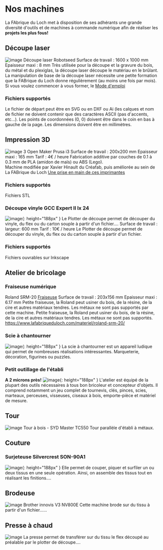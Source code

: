 # Nos machines

La FAbrique du Loch met à disposition de ses adhérants une grande diversité d'outils et
de machines à commande numérique
afin de réaliser les **projets les plus fous!**

## Découpe laser
![image](https://www.lafabriqueduloch.com/wp-content/uploads/2016/07/decoupe-laser-1.jpg)
Découpe laser Robotseed
Surface de travail : 1600 x 1000 mm
Epaisseur maxi : 8 mm
Très utilisée pour la découpe et la gravure du bois, du métal et du plexiglas, la découpe laser découpe le matériau en le brûlant.
La manipulation de base de la découpe laser nécessite une petite formation que la FABrique du Loch donne régulièrement (au moins une fois par mois).
Si vous voulez commencer à vous former, le [Mode d'emploi](http://fablabo.net/wiki/Laser-Smoothignstech/Modedemploi)

### Fichiers supportés
Le fichier de départ peut être en SVG ou en DXF ou Ai (les calques et nom de fichier ne doivent contenir que des caractères ASCII (pas d'accents, etc...).
Les points de coordonnées (0, 0) doivent être dans le coin en bas à gauche de la page.
Les dimensions doivent être en millimètres.

## Impression 3D
![image](https://www.lafabriqueduloch.com/wp-content/uploads/2016/07/imprimante-3d-07-768x577.jpg)
3 Open Maker Prusa i3
Surface de travail : 200x200 mm
Epaisseur maxi : 165 mm
Tarif : 4€ / heure
Fabrication additive par couches de 0.1 à 0.3 mm de PLA (amidon de maïs) ou ABS (Lego).<br />
Machine modifiée par Xavier Hinault du Créafab, puis améliorée au sein de La FABrique du Loch
[Une prise en main de ces imprimantes](http://www.mon-club-elec.fr/openmakerprusai3/pdf/prise_en_main_open_maker_prusa_i3.pdf)

### Fichiers supportés
Fichiers STL

### Découpe vinyle GCC Expert II lx 24
![image](https://www.lafabriqueduloch.com/wp-content/uploads/2016/08/Decoupe_Vinyle.jpg){: height="188px" }
Le Plotter de découpe permet de découper du vinyle, du flex ou du carton souple à partir d'un fichier....
Surface de travail : largeur: 600 mm
Tarif : 10€ / heure
Le Plotter de découpe permet de découper du vinyle, du flex ou du carton souple à partir d'un fichier.
### Fichiers supportés
Fichiers ouvrables sur Inkscape

## Atelier de bricolage

### Fraiseuse numérique
Roland SRM-20
[Fraiseuse](https://www.lafabriqueduloch.com/wp-content/uploads/2016/08/fraiseuse-roland.jpg)
Surface de travail : 203x156 mm
Epaisseur maxi : 6.17 mm
Petite fraiseuse, la Roland peut usiner du bois, de la résine, de la cire et autres matériaux tendres. Les métaux ne sont pas supportés par cette machine.
Petite fraiseuse, la Roland peut usiner du bois, de la résine, de la cire et autres matériaux tendres.
Les métaux ne sont pas supportés.
https://www.lafabriqueduloch.com/materiel/roland-srm-20/

### Scie à chantourner
![image](https://www.lafabriqueduloch.com/wp-content/uploads/2016/09/DSC_0300.jpg){: height="188px" }
La scie à chantourner est un appareil ludique qui permet de nombreuses réalisations intéressantes.
Marqueterie, décoration, figurines ou puzzles.

### Petit outillage de l'établi
**A 2 microns près!**
![image](https://www.lafabriqueduloch.com/wp-content/uploads/2016/09/FAB0778.jpg){: height="188px" }
L'atelier est équipé de la plupart des outils nécessaires à tous bon bricoleur et concepteur d'objets.
Il comprend notamment un jeu complet de tournevis, clés, pinces, scies, marteaux, perceuses, visseuses, ciseaux à bois, emporte-pièce et matériel de mesure.

## Tour
![image](https://www.lafabriqueduloch.com/wp-content/uploads/2016/07/FAB0730.jpg)
Tour à bois - SYD Master TC550
Tour parallèle d'établi à métaux.

## Couture

### Surjeteuse Silvercrest SON-90A1
![image](https://www.lafabriqueduloch.com/wp-content/uploads/2016/07/couture-02-960x750.jpg){: height="188px" }
Elle permet de couper, piquer et surfiler un ou deux tissus en une seule opération. Ainsi, on assemble des tissus tout en réalisant les finitions....

## Brodeuse
![image](https://www.lafabriqueduloch.com/wp-content/uploads/2016/07/couture-05-768x511.jpg)
Brother innovis V3 NV800E
Cette machine brode sur du tissu à partir d&#039;un fichier......

## Presse à chaud
![image](https://www.lafabriqueduloch.com/wp-content/uploads/2016/07/Decoupe-vinylepresse-a-chaud.jpg)
 La presse permet de transférer sur du tissu le flex découpé au préalable par le plotter de découpe....
